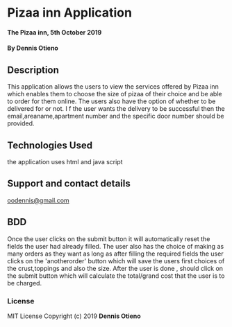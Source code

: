 # Pizaa inn Application
#### The Pizaa inn, 5th October 2019
#### By **Dennis Otieno**
## Description
This application allows the users to view the services offered by Pizaa inn which enables them to choose the size of pizaa of their choice and be able to order for them online. The users also have the option of whether to be delivered for or not. I f the user wants the delivery to be successful then the email,areaname,apartment number and the specific door number should be provided.
## Technologies Used
the application uses html and java script 
## Support and contact details
oodennis@gmail.com
## BDD
Once the user clicks on the submit button it will automatically reset the fields the user had already filled. The user also has the choice of making as many orders as they want as long as after filling the required fields the user clicks on the 'anotherorder' button which will save the users first choices of the crust,toppings and also the size. After the user is done , should click on the submit button which will calculate the total/grand cost that the user is to be charged. 
### License
MIT License Copyright (c) 2019 **Dennis Otieno**
